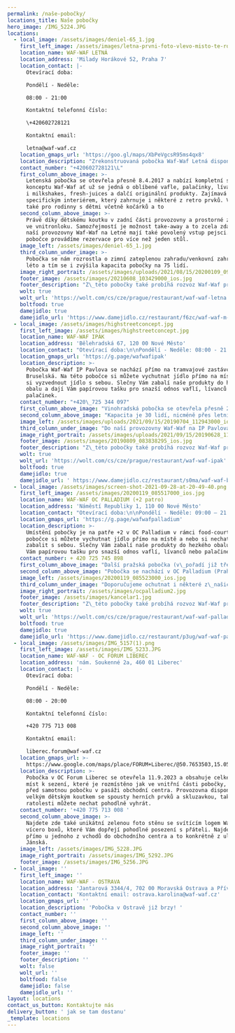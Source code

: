 ```yaml
---
permalink: /naše-pobočky/
locations_title: Naše pobočky
hero_image: /IMG_5224.JPG
locations:
  - local_image: /assets/images/deniel-65_1.jpg
    first_left_image: /assets/images/letna-prvni-foto-vlevo-misto-te-rozmazane.jpg
    location_name: WAF-WAF LETNÁ
    location_address: 'Milady Horákové 52, Praha 7'
    location_contact: |-
      Otevírací doba:

      Pondělí - Neděle:

      08:00 - 21:00

      Kontaktní telefonní číslo:

      \+420602728121

      Kontaktní email:

      letna@waf-waf.cz
    location_gmaps_url: 'https://goo.gl/maps/XbPeVgcsR95ms4qx8'
    location_description: "Zrekonstruovaná pobočka Waf-Waf Letná disponuje také zimní/letní zahrádkou ve vnitrobloku, čímž se kapacita pobočky zvýšila až na 75 osob. Na této pobočce si můžete vychutnat komplexní #novyzazitek, jídlo Vám připravíme přímo na místě a nebo si jej můžete vyzvednout s\_sebou. Slečny Vám zabalí naše produkty do hezkého obalu a dají Vám papírovou tašku pro snazší odnos vaflí, lívanců nebo palačinek."
    contact_number: "+420602728121\L"
    first_column_above_image: >-
      Letenská pobočka se otevřela přesně 8.4.2017 a nabízí kompletní sortiment
      konceptu Waf-Waf ať už se jedná o oblíbené vafle, palačinky, lívance nebo
      i milkshakes, fresh-juices a dalčí originální produkty. Zajímavá je
      specifickým interiérem, který zahrnuje i některé z retro prvků. Vhodná je
      také pro rodinny s dětmi včetně kočárků a to
    second_column_above_image: >-
      Právě díky dětskému koutku v zadní části provozovny a prostorné zahrádce
      ve vnitronloku. Samozřejmostí je možnost take-away a to zcela zdarma. Do
      naší provozovny Waf-Waf na Letné mají také povolený vstup pejsci. Na
      pobočce provádíme rezervace pro více než jeden stůl.
    image_left: /assets/images/deniel-65_1.jpg
    third_column_under_image: >-
      Pobočka se nám rozrostla o zimní zateplenou zahradu/venkovní zahradu přes
      léto a tím se i zvýšila kapacita pobočky na 75 lidí.
    image_right_portrait: /assets/images/uploads/2021/08/15/20200109_095725000_ios-1.png
    footer_image: /assets/images/20210608_103429000_ios.jpg
    footer_description: "Z\_této pobočky také probíhá rozvoz Waf-Waf produktů do různých koutů Prahy. Objednávat můžete na těchto platformách:"
    wolt: true
    wolt_url: 'https://wolt.com/cs/cze/prague/restaurant/waf-waf-letna'
    boltfood: true
    damejidlo: true
    damejidlo_url: 'https://www.damejidlo.cz/restaurant/f6zc/waf-waf-m-horakove'
  - local_image: /assets/images/highstreetconcept.jpg
    first_left_image: /assets/images/highstreetconcept.jpg
    location_name: WAF-WAF IPÁK
    location_address: 'Bělehradská 67, 120 00 Nové Město'
    location_contact: "Otevírací doba:\n\nPondělí - Neděle: 08:00 - 21:00   \n\nKontaktní telefonní číslo:\_+420\_725 344 097\n\nKontaktní email:\_ipak@waf-waf.cz"
    location_gmaps_url: 'https://g.page/wafwafipak'
    location_description: >-
      Pobočka Waf-Waf IP Pavlova se nachází přímo na tramvajové zastávce
      Bruselská. Na této pobočce si můžete vychutnat jídlo přímo na místě a nebo
      si vyzvednout jídlo s sebou. Slečny Vám zabalí naše produkty do hezkého
      obalu a dají Vám papírovou tašku pro snazší odnos vaflí, lívanců nebo
      palačinek.
    contact_number: "+420\_725 344 097"
    first_column_above_image: "Vinohradská pobočka se otevřela přesně 27.6.2018 a nabízí kompletní sortiment konceptu Waf-Waf ať už se jedná o oblíbené vafle, palačinky, lívance nebo i milkshakes, fresh-juices a další originální produkty. Zajímavá je specifickým interiérem, který zahrnuje nízké sezení i barové židle se sezením v\_rámci okenního výklenku, kde se Vám nabídne výhled do ulice."
    second_column_above_image: "Kapacita je 30 lidí, nicméně přes letní měsíce se kapacita pobočky navýší díky předzahrádce, která má k\_dispozici dalších 6 stolků a je tak zkrášlením pobočky pro teplejší měsíce. Na této předzahrádce také prodáváme vlastní kopečkovou zmrzlinu a sorbety, které jsme přidali do naší nabídky. Zmrzlinu si tak můžete dopřát i během chůze po ulici Bělehradská a v\_přilehlých parcích. Samozřejmostí je možnost take-away."
    image_left: /assets/images/uploads/2021/09/15/20190704_112943000_ios.jpg
    third_column_under_image: "Do naší provozovny Waf-Waf na IP Pavlova mají také povolený vstup pejsci. Do této pobočky také provádíme rezervace, a to od pondělí do pátku pro více než jeden stůl, můžete nás kontaktovat na zde uvedeném telefonním čísle. Doporučujeme ochutnat i některé z\_našich novinek, které jsme aktuálně přidali do našeho sortimentu. Věříme, že jsme Vás navnadili k\_návštěvě, těšíme se na Vás."
    image_right_portrait: /assets/images/uploads/2021/09/15/20190628_112525254_ios.jpg
    footer_image: /assets/images/20190809_083838295_ios.jpg
    footer_description: "Z\_této pobočky také probíhá rozvoz Waf-Waf produktů do různých koutů Prahy. Objednávat můžete na těchto platformách:"
    wolt: true
    wolt_url: 'https://wolt.com/cs/cze/prague/restaurant/waf-waf-ipak'
    boltfood: true
    damejidlo: true
    damejidlo_url: ' https://www.damejidlo.cz/restaurant/s0ma/waf-waf-belehradska'
  - local_image: /assets/images/screen-shot-2021-09-28-at-20-49-40.png
    first_left_image: /assets/images/20200119_085517000_ios.jpg
    location_name: WAF-WAF OC PALLADIUM (+2 patro)
    location_address: 'Náměstí Republiky 1, 110 00 Nové Město'
    location_contact: "Otevírací doba:\n\nPondělí - Neděle: 09:00 – 21:00\n\nKontaktní telefonní číslo:\_+ 420 725 745 898\n\nKontaktní email:\_palladium@waf-waf.cz"
    location_gmaps_url: 'https://g.page/wafwafpalladium'
    location_description: >-
      Umístění pobočky je na patře +2 v OC Palladium v rámci food-court. Na této
      pobočce si můžete vychutnat jídlo přímo na místě a nebo si nechat produkty
      zabalit s sebou. Slečny Vám zabalí naše produkty do hezkého obalu a dají
      Vám papírovou tašku pro snazší odnos vaflí, lívanců nebo palačinek.
    contact_number: + 420 725 745 898
    first_column_above_image: "Další pražská pobočka (v\_pořadí již třetí) se otevřela 19. ledna 2020 a nabízí kompletní sortiment konceptu Waf-Waf, ať už se jedná o oblíbené vafle, palačinky, lívance nebo i milkshakes, fresh-juices a další originální produkty. Zajímavá je specifickým interiérem, který zahrnuje i některé z retro prvků."
    second_column_above_image: "Pobočka se nachází v OC Palladium (Praha 1, Náměstí Republiky 1, 110 00) v\_+ 2. patře\_v rámci food-court. \_Kapacita je\_20 zákazníků. Samozřejmostí je možnost\_take-away či rozvoz jídla. Radost uděláme i\_veganům, protože už i vegani si můžou sestavit vafli podle sebe! Stačí zaškrtnout políčko veganská vafle."
    image_left: /assets/images/20200119_085523000_ios.jpg
    third_column_under_image: "Doporučujeme ochutnat i některé z\_našich novinek, které jsme aktuálně přidali do našeho sortimentu. Věříme, že jsme Vás navnadili k\_návštěvě, těšíme se na Vás."
    image_right_portrait: /assets/images/ocpalladium2.jpg
    footer_image: /assets/images/kancelar1.jpg
    footer_description: "Z\_této pobočky také probíhá rozvoz Waf-Waf produktů do různých koutů Prahy. Objednávat můžete na těchto platformách:"
    wolt: true
    wolt_url: 'https://wolt.com/cs/cze/prague/restaurant/waf-waf-palladium'
    boltfood: true
    damejidlo: true
    damejidlo_url: 'https://www.damejidlo.cz/restaurant/p3ug/waf-waf-paladium'
  - local_image: /assets/images/IMG_5157(1).png
    first_left_image: /assets/images/IMG_5233.JPG
    location_name: WAF-WAF - OC FORUM LIBEREC
    location_address: 'nám. Soukenné 2a, 460 01 Liberec'
    location_contact: |-
      Otevírací doba:

      Pondělí - Neděle:

      08:00 - 20:00

      Kontaktní telefonní číslo:

      +420 775 713 008

      Kontaktní email:

      liberec.forum@waf-waf.cz
    location_gmaps_url: >-
      https://www.google.com/maps/place/FORUM+Liberec/@50.7653503,15.0539859,17z/data=!3m1!4b1!4m6!3m5!1s0x4709369ed0b04f5b:0x47b98768b5353e8c!8m2!3d50.7653503!4d15.0565608!16s%2Fg%2F1vmr02lz?entry=ttu
    location_description: >-
      Pobočka v OC Forum Liberec se otevřela 11.9.2023 a obsahuje celkem až 50
      míst k sezení, které je rozmístěno jak ve vnitřní části pobočky, tak i
      před samotnou pobočku v pasáži obchodní centra. Provozovna disponuje
      velkým dětským koutkem se spousty herních prvků a skluzavkou, takže své
      ratolesti můžete nechat pohodlně vyhrát. 
    contact_number: '+420 775 713 008 '
    second_column_above_image: >-
      Najdete zde také unikátní zelenou foto stěnu se svítícím logem Waf-Waf a
      vícero boxů, které Vám dopřejí pohodlné posezení s přáteli. Najdete nás
      přímo u jednoho z vchodů do obchodního centra a to konkrétně z ulice
      Jánská. 
    image_left: /assets/images/IMG_5228.JPG
    image_right_portrait: /assets/images/IMG_5292.JPG
    footer_image: /assets/images/IMG_5256.JPG
  - local_image: ''
    first_left_image: ''
    location_name: WAF-WAF - OSTRAVA
    location_address: 'Jantarová 3344/4, 702 00 Moravská Ostrava a Přívoz'
    location_contact: 'Kontaktní email: ostrava.karolina@waf-waf.cz'
    location_gmaps_url: ''
    location_description: 'Pobočka v Ostravě již brzy! '
    contact_number: ''
    first_column_above_image: ''
    second_column_above_image: ''
    image_left: ''
    third_column_under_image: ''
    image_right_portrait: ''
    footer_image: ''
    footer_description: ''
    wolt: false
    wolt_url: ''
    boltfood: false
    damejidlo: false
    damejidlo_url: ''
layout: locations
contact_us_button: Kontaktujte nás
delivery_button: ' jak se tam dostanu'
_template: locations
---
```


